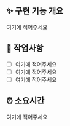 <!-- 🔥 PR 제목 입력 후 이 부분 삭제 : Part | OO 구현 -->
<!-- "여기에 적어주세요" 는 지우고 작성하세요 -->

## ✨ 구현 기능 개요

<!-- 구현한 내용을 간략히 작성하세요 -->

여기에 적어주세요

## 🔨 작업사항

<!-- 구현한 요소들을 다음과 같이 작성하세요 :
- [x] PR Template 완성
- [ ] Issue Template 완성
-->

- [ ] 여기에 적어주세요
- [ ] 여기에 적어주세요
- [ ] 여기에 적어주세요

## ⏰ 소요시간

<!-- 작업하는데 사용된 시간을 간략히 작성하세요 e.g. 2시간, 1일 -->

여기에 적어주세요
